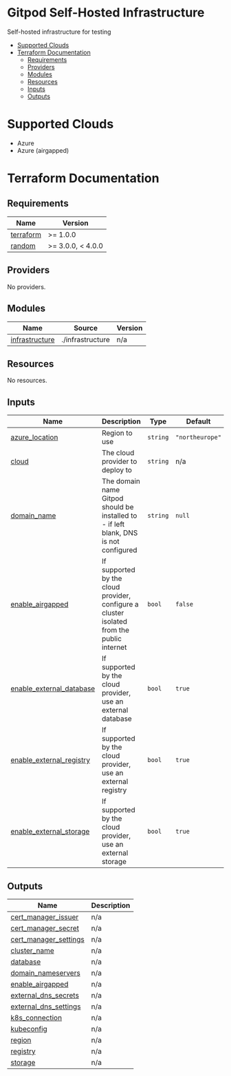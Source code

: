 # Gitpod Self-Hosted Infrastructure

Self-hosted infrastructure for testing

<!-- toc -->

- [Supported Clouds](#supported-clouds)
- [Terraform Documentation](#terraform-documentation)
  * [Requirements](#requirements)
  * [Providers](#providers)
  * [Modules](#modules)
  * [Resources](#resources)
  * [Inputs](#inputs)
  * [Outputs](#outputs)

<!-- tocstop -->

# Supported Clouds

- Azure
- Azure (airgapped)

# Terraform Documentation

<!-- BEGIN_TF_DOCS -->
## Requirements

| Name | Version |
|------|---------|
| <a name="requirement_terraform"></a> [terraform](#requirement\_terraform) | >= 1.0.0 |
| <a name="requirement_random"></a> [random](#requirement\_random) | >= 3.0.0, < 4.0.0 |

## Providers

No providers.

## Modules

| Name | Source | Version |
|------|--------|---------|
| <a name="module_infrastructure"></a> [infrastructure](#module\_infrastructure) | ./infrastructure | n/a |

## Resources

No resources.

## Inputs

| Name | Description | Type | Default | Required |
|------|-------------|------|---------|:--------:|
| <a name="input_azure_location"></a> [azure\_location](#input\_azure\_location) | Region to use | `string` | `"northeurope"` | no |
| <a name="input_cloud"></a> [cloud](#input\_cloud) | The cloud provider to deploy to | `string` | n/a | yes |
| <a name="input_domain_name"></a> [domain\_name](#input\_domain\_name) | The domain name Gitpod should be installed to - if left blank, DNS is not configured | `string` | `null` | no |
| <a name="input_enable_airgapped"></a> [enable\_airgapped](#input\_enable\_airgapped) | If supported by the cloud provider, configure a cluster isolated from the public internet | `bool` | `false` | no |
| <a name="input_enable_external_database"></a> [enable\_external\_database](#input\_enable\_external\_database) | If supported by the cloud provider, use an external database | `bool` | `true` | no |
| <a name="input_enable_external_registry"></a> [enable\_external\_registry](#input\_enable\_external\_registry) | If supported by the cloud provider, use an external registry | `bool` | `true` | no |
| <a name="input_enable_external_storage"></a> [enable\_external\_storage](#input\_enable\_external\_storage) | If supported by the cloud provider, use an external storage | `bool` | `true` | no |

## Outputs

| Name | Description |
|------|-------------|
| <a name="output_cert_manager_issuer"></a> [cert\_manager\_issuer](#output\_cert\_manager\_issuer) | n/a |
| <a name="output_cert_manager_secret"></a> [cert\_manager\_secret](#output\_cert\_manager\_secret) | n/a |
| <a name="output_cert_manager_settings"></a> [cert\_manager\_settings](#output\_cert\_manager\_settings) | n/a |
| <a name="output_cluster_name"></a> [cluster\_name](#output\_cluster\_name) | n/a |
| <a name="output_database"></a> [database](#output\_database) | n/a |
| <a name="output_domain_nameservers"></a> [domain\_nameservers](#output\_domain\_nameservers) | n/a |
| <a name="output_enable_airgapped"></a> [enable\_airgapped](#output\_enable\_airgapped) | n/a |
| <a name="output_external_dns_secrets"></a> [external\_dns\_secrets](#output\_external\_dns\_secrets) | n/a |
| <a name="output_external_dns_settings"></a> [external\_dns\_settings](#output\_external\_dns\_settings) | n/a |
| <a name="output_k8s_connection"></a> [k8s\_connection](#output\_k8s\_connection) | n/a |
| <a name="output_kubeconfig"></a> [kubeconfig](#output\_kubeconfig) | n/a |
| <a name="output_region"></a> [region](#output\_region) | n/a |
| <a name="output_registry"></a> [registry](#output\_registry) | n/a |
| <a name="output_storage"></a> [storage](#output\_storage) | n/a |
<!-- END_TF_DOCS -->
